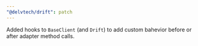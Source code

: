```yaml
---
"@delvtech/drift": patch
---
```


Added hooks to `BaseClient` (and `Drift`) to add custom bahevior before or after adapter method calls.
